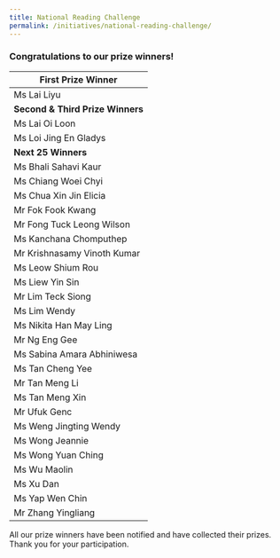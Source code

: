 ```yaml
---
title: National Reading Challenge
permalink: /initiatives/national-reading-challenge/
---
```


### **Congratulations to our prize winners!**

| **First Prize Winner**           |
| -------------------------------- |
| Ms Lai Liyu                      |
| **Second & Third Prize Winners** |
| Ms Lai Oi Loon                   |
| Ms Loi Jing En Gladys            |
| **Next 25 Winners**              |
| Ms Bhali Sahavi Kaur             |
| Ms Chiang Woei Chyi              |
| Ms Chua Xin Jin Elicia           |
| Mr Fok Fook Kwang                |
| Mr Fong Tuck Leong Wilson        |
| Ms Kanchana Chomputhep           |
| Mr Krishnasamy Vinoth Kumar      |
| Ms Leow Shium Rou                |
| Ms Liew Yin Sin                  |
| Mr Lim Teck Siong                |
| Ms Lim Wendy                     |
| Ms Nikita Han May Ling           |
| Mr Ng Eng Gee                    |
| Ms Sabina Amara Abhiniwesa       |
| Ms Tan Cheng Yee                 |
| Mr Tan Meng Li                   |
| Ms Tan Meng Xin                  |
| Mr Ufuk Genc                     |
| Ms Weng Jingting Wendy           |
| Ms Wong Jeannie                  |
| Ms Wong Yuan Ching               |
| Ms Wu Maolin                     |
| Ms Xu Dan                        |
| Ms Yap Wen Chin                  |
| Mr Zhang Yingliang               |

All our prize winners have been notified and have collected their prizes. Thank you for your participation.

